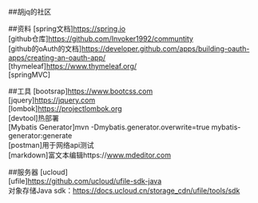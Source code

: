 ##胡jq的社区

##资料
[spring文档]https://spring.io  
[github仓库]https://github.com/Invoker1992/communtity  
[github的oAuth的文档]https://developer.github.com/apps/building-oauth-apps/creating-an-oauth-app/  
[thymeleaf]https://www.thymeleaf.org/  
[springMVC]  


##工具
[bootsrap]https://www.bootcss.com  
[jquery]https://jquery.com  
[lombok]https://projectlombok.org  
[devtool]热部署  
[Mybatis Generator]mvn -Dmybatis.generator.overwrite=true mybatis-generator:generate  
[postman]用于网络api测试  
[markdown]富文本编辑https://www.mdeditor.com  

##服务器
[ucloud]  
[ufile]https://github.com/ucloud/ufile-sdk-java  
对象存储Java sdk：https://docs.ucloud.cn/storage_cdn/ufile/tools/sdk  




